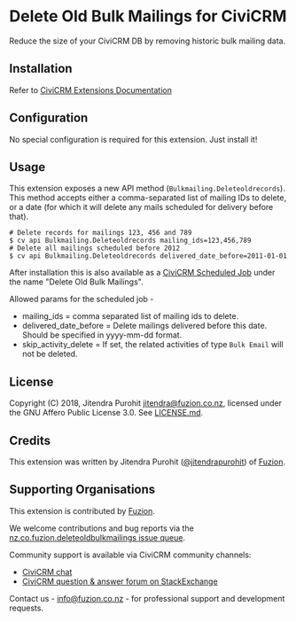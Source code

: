 # Delete Old Bulk Mailings for CiviCRM

Reduce the size of your CiviCRM DB by removing historic bulk mailing data.

## Installation

Refer to [CiviCRM Extensions Documentation](https://docs.civicrm.org/user/en/latest/introduction/extensions/)

## Configuration

No special configuration is required for this extension. Just install it!

## Usage

This extension exposes a new API method (`Bulkmailing.Deleteoldrecords`). This method accepts either a comma-separated list of mailing IDs to delete, or a date (for which it will delete any mails scheduled for delivery before that).

```text
# Delete records for mailings 123, 456 and 789
$ cv api Bulkmailing.Deleteoldrecords mailing_ids=123,456,789
# Delete all mailings scheduled before 2012
$ cv api Bulkmailing.Deleteoldrecords delivered_date_before=2011-01-01
```

After installation this is also available as a [CiviCRM Scheduled Job](https://docs.civicrm.org/sysadmin/en/latest/setup/jobs/) under the name "Delete Old Bulk Mailings".

Allowed params for the scheduled job -

- mailing_ids = comma separated list of mailing ids to delete.
- delivered_date_before = Delete mailings delivered before this date. Should be specified in yyyy-mm-dd format.
- skip_activity_delete = If set, the related activities of type `Bulk Email` will not be deleted.

## License

Copyright (C) 2018, Jitendra Purohit <jitendra@fuzion.co.nz>, licensed under the GNU Affero Public License 3.0. See [LICENSE.md](LICENSE.md).

## Credits

This extension was written by Jitendra Purohit ([@jitendrapurohit](https://github.com/jitendrapurohit)) of [Fuzion](https://www.fuzion.co.nz).

## Supporting Organisations

This extension is contributed by [Fuzion](https://www.fuzion.co.nz).

We welcome contributions and bug reports via the [nz.co.fuzion.deleteoldbulkmailings issue queue](https://github.com/fuzionnz/nz.co.fuzion.deleteoldbulkmailings/issues).

Community support is available via CiviCRM community channels:

* [CiviCRM chat](https://chat.civicrm.org)
* [CiviCRM question & answer forum on StackExchange](https://civicrm.stackexchange.com/)

Contact us - [info@fuzion.co.nz](mailto:info@fuzion.co.nz) - for professional support and development requests.